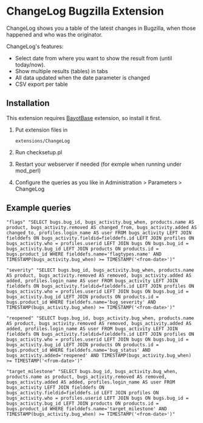 ChangeLog Bugzilla Extension
============================

ChangeLog shows you a table of the latest changes in Bugzilla, when those happened
and who was the originator.

ChangeLog's features:

*   Select date from where you want to show the result from (until today/now).
*   Show multiple results (tables) in tabs
*   All data updated when the date parameter is changed
*   CSV export per table


Installation
------------

This extension requires [BayotBase](https://github.com/bayoteers/BayotBase)
extension, so install it first.

1.  Put extension files in

        extensions/ChangeLog

2.  Run checksetup.pl

3.  Restart your webserver if needed (for exmple when running under mod_perl)

4.  Configure the queries as you like in Administration > Parameters > ChangeLog


Example queries
---------------

    "flags" "SELECT bugs.bug_id, bugs_activity.bug_when, products.name AS product, bugs_activity.removed AS changed_from, bugs_activity.added AS changed_to, profiles.login_name AS user FROM bugs_activity LEFT JOIN fielddefs ON bugs_activity.fieldid=fielddefs.id LEFT JOIN profiles ON bugs_activity.who = profiles.userid LEFT JOIN bugs ON bugs.bug_id = bugs_activity.bug_id LEFT JOIN products ON products.id = bugs.product_id WHERE fielddefs.name='flagtypes.name' AND TIMESTAMP(bugs_activity.bug_when) >= TIMESTAMP('<from-date>')"

    "severity" "SELECT bugs.bug_id, bugs_activity.bug_when, products.name AS product, bugs_activity.removed AS removed, bugs_activity.added AS added, profiles.login_name AS user FROM bugs_activity LEFT JOIN fielddefs ON bugs_activity.fieldid=fielddefs.id LEFT JOIN profiles ON bugs_activity.who = profiles.userid LEFT JOIN bugs ON bugs.bug_id = bugs_activity.bug_id LEFT JOIN products ON products.id = bugs.product_id WHERE fielddefs.name='bug_severity' AND TIMESTAMP(bugs_activity.bug_when) >= TIMESTAMP('<from-date>')"

    "reopened" "SELECT bugs.bug_id, bugs_activity.bug_when, products.name AS product, bugs_activity.removed AS removed, bugs_activity.added AS added, profiles.login_name AS user FROM bugs_activity LEFT JOIN fielddefs ON bugs_activity.fieldid=fielddefs.id LEFT JOIN profiles ON bugs_activity.who = profiles.userid LEFT JOIN bugs ON bugs.bug_id = bugs_activity.bug_id LEFT JOIN products ON products.id = bugs.product_id WHERE fielddefs.name='bug_status' AND bugs_activity.added='reopened' AND TIMESTAMP(bugs_activity.bug_when) >= TIMESTAMP('<from-date>')"

    "target_milestone" "SELECT bugs.bug_id, bugs_activity.bug_when, products.name as product, bugs_activity.removed AS removed, bugs_activity.added AS added, profiles.login_name AS user FROM bugs_activity LEFT JOIN fielddefs ON bugs_activity.fieldid=fielddefs.id LEFT JOIN profiles ON bugs_activity.who = profiles.userid LEFT JOIN bugs ON bugs.bug_id = bugs_activity.bug_id LEFT JOIN products ON products.id = bugs.product_id WHERE fielddefs.name='target_milestone' AND TIMESTAMP(bugs_activity.bug_when) >= TIMESTAMP('<from-date>')"
